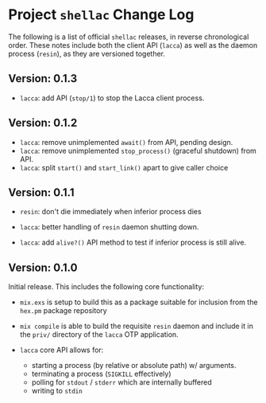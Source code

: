 # Project `shellac` Change Log

The following is a list of official `shellac` releases, in reverse
chronological order. These notes include both the client API (`lacca`)
as well as the daemon process (`resin`), as they are versioned together.

## Version: 0.1.3

- `lacca`: add API (`stop/1`) to stop the Lacca client process.

## Version: 0.1.2

- `lacca`: remove unimplemented `await()` from API, pending design.
- `lacca`: remove unimplemented `stop_process()` (graceful shutdown) from API.
- `lacca`: split `start()` and `start_link()` apart to give caller choice

## Version: 0.1.1

- `resin`: don't die immediately when inferior process dies

- `lacca`: better handling of `resin` daemon shutting down.

- `lacca`: add `alive?()` API method to test if inferior process
  is still alive.


## Version: 0.1.0

Initial release. This includes the following core functionality:

- `mix.exs` is setup to build this as a package suitable for inclusion
  from the `hex.pm` package repository

- `mix compile` is able to build the requisite `resin` daemon and include
  it in the `priv/` directory of the `lacca` OTP application.

- `lacca` core API allows for:
  - starting a process (by relative or absolute path) w/ arguments.
  - terminating a process (`SIGKILL` effectively)
  - polling for `stdout` / `stderr` which are internally buffered
  - writing to `stdin`
